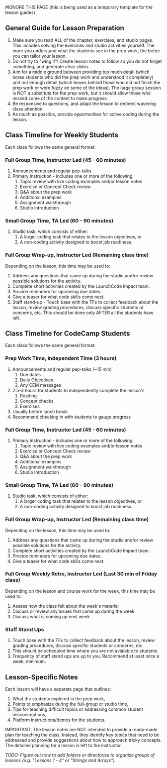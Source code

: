 #IGNORE THIS PAGE
(this is being used as a temporary template for the lesson guides)

## General Guide for Lesson Preparation
1. Make sure you read ALL of the chapter, exercises, and studio pages. This includes solving the exercises and studio activities yourself. The more you understand what the students see in the prep work, the better you can tailor your lesson.
1. Do not try to "wing it"! Create lesson notes to follow so you do not forget something, and generate clear slides.
1. Aim for a middle ground between providing too much detail (which bores students who did the prep work and understood it completely) and not enough detail (which leaves behind those who did not finish the prep work or were fuzzy on some of the ideas). The large group session is NOT a substitute for the prep work, but it should allow those who missed some of the content to make progress.
1. Be responsive to questions, and adapt the lesson to redirect wavering class attention.
1. As much as possible, provide opportunities for active coding during the lesson.

## Class Timeline for **Weekly** Students
Each class follows the same general format:

### Full Group Time, Instructor Led (45 - 60 minutes)
1. Announcements and regular pep-talks
1. Primary Instruction - includes one or more of the following:
   1. Topic review with live coding examples and/or lesson notes
   1. Exercise or Concept Check review
   1. Q&A about the prep work
   1. Additional examples
   1. Assignment walkthrough
   1. Studio introduction

### Small Group Time, TA Led (60 - 90 minutes)
1. Studio task, which consists of either: 
   1. A larger coding task that relates to the lesson objectives, or
   1. A non-coding activity designed to boost job readiness.

### Full Group Wrap-up, Instructor Led (Remaining class time)
Depending on the lesson, this time may be used to:
1. Address any questions that came up during the studio and/or review possible solutions for the activity.
1. Complete short activities created by the LaunchCode Impact team.
1. Provide reminders for upcoming due dates.
1. Give a teaser for what code skills come next.
1. Staff stand-up - Touch base with the TFs to collect feedback about the lesson, review grading procedures, discuss specific students or concerns, etc. This should be done only AFTER all the students have left.

## Class Timeline for **CodeCamp** Students
Each class follows the same general format:

### Prep Work Time, Independent Time (3 hours)
1. Announcements and regular pep-talks (~15 min)
   1. Due dates
   1. Daily Objectives
   1. Any CEM messages
1. 2.5-3 hours for students to independently complete the lesson's
   1. Reading
   1. Concept checks 
   1. Exercises
1. Usually before lunch break
1. Recommend checking in with students to gauge progress

### Full Group Time, Instructor Led (45 - 60 minutes)
1. Primary Instruction - includes one or more of the following:
   1. Topic review with live coding examples and/or lesson notes
   1. Exercise or Concept Check review
   1. Q&A about the prep work
   1. Additional examples
   1. Assignment walkthrough
   1. Studio introduction

### Small Group Time, TA Led (60 - 90 minutes)
1. Studio task, which consists of either: 
   1. A larger coding task that relates to the lesson objectives, or
   1. A non-coding activity designed to boost job readiness.

### Full Group Wrap-up, Instructor Led (Remaining class time)
Depending on the lesson, this time may be used to:
1. Address any questions that came up during the studio and/or review possible solutions for the activity.
1. Complete short activities created by the LaunchCode Impact team.
1. Provide reminders for upcoming due dates.
1. Give a teaser for what code skills come next.

### Full Group Weekly Retro, Instructor Led (Last 30 min of Friday class)
Depending on the lesson and course work for the week, this time may be used to:
1. Assess how the class felt about the week's material
1. Discuss or review any issues that came up during the week
1. Discuss what is coming up next week

### Staff Stand Ups
1. Touch base with the TFs to collect feedback about the lesson, review grading procedures, discuss specific students or concerns, etc.
1. This should be scheduled time where you are not avialable to students.
1. Frequency of staff stand ups are up to you.  Recommend at least once a week, minimum.


## Lesson-Specific Notes
Each lesson will have a separate page that outlines:
1. What the students explored in the prep work,
1. Points to emphasize during the full-group or studio time,
1. Tips for teaching difficult topics or addressing common student misconceptions,
1. Platform instructions/demos for the students.

IMPORTANT: The lesson notes are NOT intended to provide a ready-made plan for teaching the class. Instead, they identify key topics that need to be addressed and provide suggestions about how to approach tricky concepts. The detailed planning for a lesson is left to the instructor.

_TODO: Figure out how to add folders or directories to organize groups of lessons (e.g. "Lessons 1 - 4" or "Strings and Arrays")._
